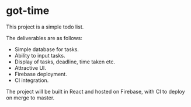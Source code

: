 # got-time
This project is a simple todo list.


The deliverables are as follows:
- Simple database for tasks.
- Ability to input tasks.
- Display of tasks, deadline, time taken etc.
- Attractive UI.
- Firebase deployment.
- CI integration.


The project will be built in React and hosted on Firebase, with CI to deploy on merge to master.
